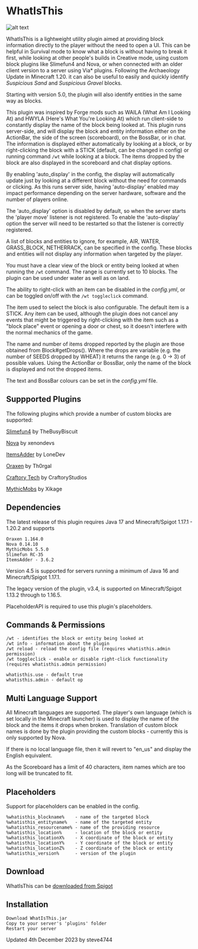 # WhatIsThis

![alt text](https://user-images.githubusercontent.com/6975392/106388678-9858b180-63d7-11eb-9941-91aaa0ef6fc2.png "WhatIsThis by steve4744")

WhatIsThis is a lightweight utility plugin aimed at providing block information directly to the player without the need to open a UI. This can be helpful in Survival mode to know what a block is without having to break it first, while looking at other people's builds in Creative mode, using custom block plugins like Slimefun4 and Nova, or when connected with an older client version to a server using Via* plugins. Following the Archaeology Update in Minecraft 1.20. it can also be useful to easily and quickly identify  _Suspicious Sand_  and  _Suspicious Gravel_  blocks.

Starting with version 5.0, the plugin will also identify entities in the same way as blocks.

This plugin was inspired by Forge mods such as WAILA (What Am I Looking At) and HWYLA (Here's What You're Looking At) which run client-side to constantly display the name of the block being looked at. This plugin runs server-side, and will display the block and entity information either on the ActionBar, the side of the screen (scoreboard), on the BossBar, or in chat. The information is displayed either automatically by looking at a block, or by right-clicking the block with a STICK (default, can be changed in config) or running command `/wt` while looking at a block. The items dropped by the block are also displayed in the scoreboard and chat display options.

By enabling 'auto_display' in the config, the display will automatically update just by looking at a different block without the need for commands or clicking. As this runs server side, having 'auto-display' enabled may impact performance depending on the server hardware, software and the number of players online.

The 'auto_display' option is disabled by default, so when the server starts the 'player move' listener is not registered. To enable the 'auto-display' option the server will need to be restarted so that the listener is correctly registered.

A list of blocks and entities to ignore, for example, AIR, WATER, GRASS_BLOCK, NETHERRACK, can be specified in the config. These blocks and entities will not display any information when targeted by the player.

You must have a clear view of the block or entity being looked at when running the `/wt` command. The range is currently set to 10 blocks. The plugin can be used under water as well as on land.

The ability to right-click with an item can be disabled in the _config.yml_, or can be toggled on/off with the `/wt toggleclick` command.

The item used to select the block is also configurable. The default item is a STICK. Any item can be used, although the plugin does not cancel any events that might be triggered by right-clicking with the item such as a "block place" event or opening a door or chest, so it doesn't interfere with the normal mechanics of the game.

The name and number of items dropped reported by the plugin are those obtained from Block#getDrops(). Where the drops are variable (e.g. the number of SEEDS dropped by WHEAT) it returns the range (e.g. 0 -> 3) of possible values. Using the ActionBar or BossBar, only the name of the block is displayed and not the dropped items.

The text and BossBar colours can be set in the _config.yml_ file.


## Suppported Plugins

The following plugins which provide a number of custom blocks are supported:

[Slimefun4](https://github.com/Slimefun/Slimefun4/ "Slimefun4") by TheBusyBiscuit

[Nova](https://github.com/xenondevs/Nova/ "Nova") by xenondevs

[ItemsAdder](https://www.spigotmc.org/resources/%E2%9C%85must-have%E2%9C%85-itemsadder%E2%9C%A8custom-items-huds-guis-mobs-3dmodels-emojis-blocks-wings-hats-liquids.73355/ "ItemsAdder") by LoneDev

[Oraxen](https://github.com/oraxen/oraxen/ "Oraxen") by Th0rgal

[Craftory Tech](https://www.spigotmc.org/resources/craftory-tech.81151/ "Craftory Tech") by CraftoryStudios

[MythicMobs](https://www.spigotmc.org/resources/mythicmobs-free-version.5702/ "MythicMobs") by Xikage

## Dependencies
The latest release of this plugin requires Java 17 and Minecraft/Spigot 1.17.1 - 1.20.2 and supports

```
Oraxen 1.164.0
Nova 0.14.10
MythicMobs 5.5.0
Slimefun RC-35
ItemsAdder - 3.6.2
```

Version 4.5 is supported for servers running a minimum of Java 16 and Minecraft/Spigot 1.17.1.

The legacy version of the plugin, v3.4, is supported on Minecraft/Spigot 1.13.2 through to 1.16.5.

PlaceholderAPI is required to use this plugin's placeholders.

## Commands & Permissions
```
/wt - identifies the block or entity being looked at
/wt info - information about the plugin
/wt reload - reload the config file (requires whatisthis.admin permission)
/wt toggleclick - enable or disable right-click functionality (requires whatisthis.admin permission)
```
```
whatisthis.use - default true
whatisthis.admin - default op
```

## Multi Language Support
All Minecraft languages are supported. The player's own language (which is set locally in the Minecraft launcher) is used to display the name of the block and the items it drops when broken. Translation of custom block names is done by the plugin providing the custom blocks - currently this is only supported by Nova.

If there is no local language file, then it will revert to "en_us" and display the English equivalent.

As the Scoreboard has a limit of 40 characters, item names which are too long will be truncated to fit.


## Placeholders
Support for placeholders can be enabled in the config.

```
%whatisthis_blockname%    - name of the targeted block
%whatisthis_entityname%   - name of the targeted entity
%whatisthis_resourcename% - name of the providing resource
%whatisthis_location%     - location of the block or entity
%whatisthis_locationX%    - X coordinate of the block or entity
%whatisthis_locationY%    - Y coordinate of the block or entity
%whatisthis_locationZ%    - Z coordinate of the block or entity
%whatisthis_version%      - version of the plugin
```
    
## Download
WhatIsThis can be [downloaded from Spigot](https://www.spigotmc.org/resources/whatisthis-identify-the-block-you-are-looking-at.65050/ "WhatIsThis by steve4744")

## Installation

    Download WhatIsThis.jar
    Copy to your server's 'plugins' folder
    Restart your server



Updated 4th December 2023 by steve4744
